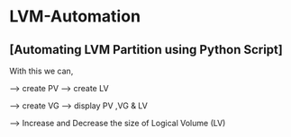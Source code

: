 # LVM-Automation
 [Automating LVM Partition using Python Script]
-------------------------------------------------


With this we can,


--> create PV --> create LV


--> create VG --> display PV ,VG & LV


--> Increase and Decrease the size of Logical Volume (LV)

